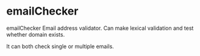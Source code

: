 # emailChecker
emailChecker
Email  address validator. Can make lexical validation and test whether domain exists.

It can both check single or multiple emails.
